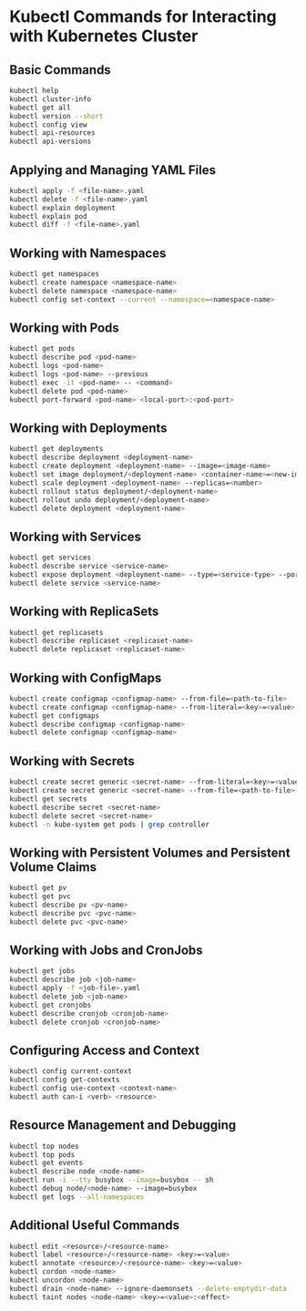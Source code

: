 # Kubectl Commands for Interacting with Kubernetes Cluster

## Basic Commands
```bash
kubectl help
kubectl cluster-info
kubectl get all
kubectl version --short
kubectl config view
kubectl api-resources
kubectl api-versions
```

## Applying and Managing YAML Files
```bash
kubectl apply -f <file-name>.yaml
kubectl delete -f <file-name>.yaml
kubectl explain deployment
kubectl explain pod
kubectl diff -f <file-name>.yaml
```

## Working with Namespaces
```bash
kubectl get namespaces
kubectl create namespace <namespace-name>
kubectl delete namespace <namespace-name>
kubectl config set-context --current --namespace=<namespace-name>
```

## Working with Pods
```bash
kubectl get pods
kubectl describe pod <pod-name>
kubectl logs <pod-name>
kubectl logs <pod-name> --previous
kubectl exec -it <pod-name> -- <command>
kubectl delete pod <pod-name>
kubectl port-forward <pod-name> <local-port>:<pod-port>
```

## Working with Deployments
```bash
kubectl get deployments
kubectl describe deployment <deployment-name>
kubectl create deployment <deployment-name> --image=<image-name>
kubectl set image deployment/<deployment-name> <container-name>=<new-image>
kubectl scale deployment <deployment-name> --replicas=<number>
kubectl rollout status deployment/<deployment-name>
kubectl rollout undo deployment/<deployment-name>
kubectl delete deployment <deployment-name>
```

## Working with Services
```bash
kubectl get services
kubectl describe service <service-name>
kubectl expose deployment <deployment-name> --type=<service-type> --port=<port> --target-port=<target-port>
kubectl delete service <service-name>
```

## Working with ReplicaSets
```bash
kubectl get replicasets
kubectl describe replicaset <replicaset-name>
kubectl delete replicaset <replicaset-name>
```

## Working with ConfigMaps
```bash
kubectl create configmap <configmap-name> --from-file=<path-to-file>
kubectl create configmap <configmap-name> --from-literal=<key>=<value>
kubectl get configmaps
kubectl describe configmap <configmap-name>
kubectl delete configmap <configmap-name>
```

## Working with Secrets
```bash
kubectl create secret generic <secret-name> --from-literal=<key>=<value>
kubectl create secret generic <secret-name> --from-file=<path-to-file>
kubectl get secrets
kubectl describe secret <secret-name>
kubectl delete secret <secret-name>
kubectl -n kube-system get pods | grep controller
```

## Working with Persistent Volumes and Persistent Volume Claims
```bash
kubectl get pv
kubectl get pvc
kubectl describe pv <pv-name>
kubectl describe pvc <pvc-name>
kubectl delete pvc <pvc-name>
```

## Working with Jobs and CronJobs
```bash
kubectl get jobs
kubectl describe job <job-name>
kubectl apply -f <job-file>.yaml
kubectl delete job <job-name>
kubectl get cronjobs
kubectl describe cronjob <cronjob-name>
kubectl delete cronjob <cronjob-name>
```

## Configuring Access and Context
```bash
kubectl config current-context
kubectl config get-contexts
kubectl config use-context <context-name>
kubectl auth can-i <verb> <resource>
```

## Resource Management and Debugging
```bash
kubectl top nodes
kubectl top pods
kubectl get events
kubectl describe node <node-name>
kubectl run -i --tty busybox --image=busybox -- sh
kubectl debug node/<node-name> --image=busybox
kubectl get logs --all-namespaces
```

## Additional Useful Commands
```bash
kubectl edit <resource>/<resource-name>
kubectl label <resource>/<resource-name> <key>=<value>
kubectl annotate <resource>/<resource-name> <key>=<value>
kubectl cordon <node-name>
kubectl uncordon <node-name>
kubectl drain <node-name> --ignore-daemonsets --delete-emptydir-data
kubectl taint nodes <node-name> <key>=<value>:<effect>
```

